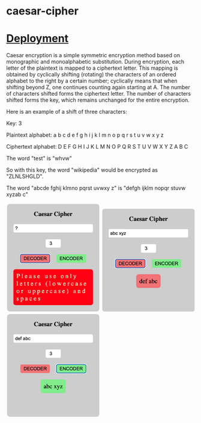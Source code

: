 # caesar-cipher

# [Deployment]()

Caesar encryption is a simple symmetric encryption method based on monographic and monoalphabetic substitution. During encryption, each letter of the plaintext is mapped to a ciphertext letter. This mapping is obtained by cyclically shifting (rotating) the characters of an ordered alphabet to the right by a certain number; cyclically means that when shifting beyond Z, one continues counting again starting at A. The number of characters shifted forms the ciphertext letter. The number of characters shifted forms the key, which remains unchanged for the entire encryption.

Here is an example of a shift of three characters:

Key: 3

Plaintext alphabet: a b c d e f g h i j k l m n o p q r s t u v w x y z

Ciphertext alphabet: D E F G H I J K L M N O P Q R S T U V W X Y Z A B C

The word "test" is "whvw"

So with this key, the word "wikipedia" would be encrypted as "ZLNLSHGLD".

The word "abcde fghij klmno pqrst uvwxy z" is "defgh ijklm nopqr stuvw xyzab c"

  <div>
    <img src="./assets/img/readme1.png" alt="readme pic" width="250px">
    <img src="./assets/img/readme2.png" alt="readme pic" width="250px">
    <img src="./assets/img/readme3.png" alt="readme pic" width="250px">
  </div>
